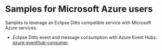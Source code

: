 # Samples for Microsoft Azure users

Samples to leverage an Eclipse Ditto compatible service with Microsoft Azure services.

- Eclipse Ditto event and message consumption with Azure Event Hubs: [azure-eventhub-consumer](azure-eventhub-consumer/).
